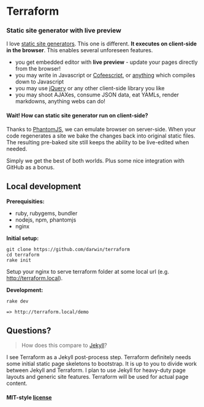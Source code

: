 # Terraform

### Static site generator with live preview

I love [static site generators](http://mickgardner.com/2011/04/27/An-Introduction-To-Static-Site-Generators.html). This one is different. **It executes on client-side in the browser**. This enables several unforeseen features.

* you get embedded editor with **live preview** - update your pages directly from the browser!
* you may write in Javascript or [Cofeescript](http://coffeescript.org), or [anything](https://github.com/jashkenas/coffee-script/wiki/List-of-languages-that-compile-to-JS) which compiles down to Javascript
* you may use [jQuery](http://jquery.com) or any other client-side library you like
* you may shoot AJAXes, consume JSON data, eat YAMLs, render markdowns, anything webs can do!

#### Wait! How can static site generator run on client-side?

Thanks to [PhantomJS](http://phantomjs.org), we can emulate browser on server-side. When your code regenerates a site we bake the changes back into original static files. The resulting pre-baked site still keeps the ability to be live-edited when needed.

Simply we get the best of both worlds. Plus some nice integration with GitHub as a bonus.

## Local development

**Prerequisities:**

* ruby, rubygems, bundler
* nodejs, npm, phantomjs
* nginx

**Initial setup:**

    git clone https://github.com/darwin/terraform
    cd terraform
    rake init

Setup your nginx to serve terraform folder at some local url (e.g. http://terraform.local).

**Development:**

    rake dev

    => http://terraform.local/demo


## Questions?

> How does this compare to [Jekyll](https://github.com/mojombo/jekyll)?

I see Terraform as a Jekyll post-process step. Terraform definitely needs some initial static page skeletons to bootstrap. It is up to you to divide work between Jekyll and Terraform. I plan to use Jekyll for heavy-duty page layouts and generic site features. Terraform will be used for actual page content.

#### MIT-style [license](https://raw.github.com/darwin/terraform/master/license.txt)